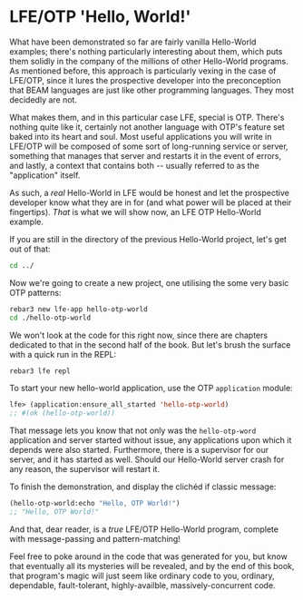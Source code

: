 # LFE/OTP 'Hello, World!'

What have been demonstrated so far are fairly vanilla Hello-World examples; there's nothing particularly interesting about them, which puts them solidly in the company of the millions of other Hello-World programs. As mentioned before, this approach is particularly vexing in the case of LFE/OTP, since it lures the prospective developer into the preconception that BEAM languages are just like other programming languages. They most decidedly are not.

What makes them, and in this particular case LFE, special is OTP. There's nothing quite like it, certainly not another language with OTP's feature set baked into its heart and soul. Most useful applications you will write in LFE/OTP will be composed of some sort of long-running service or server, something that manages that server and restarts it in the event of errors, and lastly, a context that contains both -- usually referred to as the "application" itself.

As such, a _real_ Hello-World in LFE would be honest and let the prospective developer know what they are in for (and what power will be placed at their fingertips). _That_ is what we will show now, an LFE OTP Hello-World example.

If you are still in the directory of the previous Hello-World project, let's get out of that:

```bash
cd ../
```

Now we're going to create a new project, one utilising the some very basic OTP patterns:

```bash
rebar3 new lfe-app hello-otp-world
cd ./hello-otp-world
```

We won't look at the code for this right now, since there are chapters dedicated to that in the second half of the book. But let's brush the surface with a quick run in the REPL:

```bash
rebar3 lfe repl
```

To start your new hello-world application, use the OTP `application` module:

```lisp
lfe> (application:ensure_all_started 'hello-otp-world)
;; #(ok (hello-otp-world))
```

That message lets you know that not only was the `hello-otp-word` application and server started without issue, any applications upon which it depends were also started. Furthermore, there is a supervisor for our server, and it has started as well. Should our Hello-World server crash for any reason, the supervisor will restart it.

To finish the demonstration, and display the clichéd if classic message:

```lisp
(hello-otp-world:echo "Hello, OTP World!")
;; "Hello, OTP World!"
```

And that, dear reader, is a _true_ LFE/OTP Hello-World program, complete with message-passing and pattern-matching!

Feel free to poke around in the code that was generated for you, but know that eventually all its mysteries will be revealed, and by the end of this book, that program's magic will just seem like ordinary code to you, ordinary, dependable, fault-tolerant, highly-availble, massively-concurrent code.
